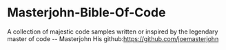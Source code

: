 # Masterjohn-Bible-Of-Code
A collection of majestic code samples written or inspired by the legendary master of code -- Masterjohn
His github:https://github.com/joemasterjohn
